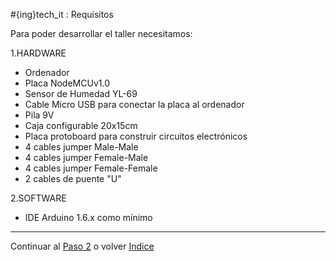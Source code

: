 #{ing}tech_it : Requisitos

Para poder desarrollar el taller necesitamos:

1.HARDWARE
- Ordenador
- Placa NodeMCUv1.0
- Sensor de Humedad YL-69
- Cable Micro USB para conectar la placa al ordenador
- Pila 9V
- Caja configurable 20x15cm 
- Placa protoboard para construir circuitos electrónicos
- 4 cables jumper Male-Male
- 4 cables jumper Female-Male
- 4 cables jumper Female-Female
- 2 cables de puente "U"

2.SOFTWARE
- IDE Arduino 1.6.x como mínimo

--------
Continuar al  [Paso 2](./placa_nodemcu.md) o volver [Indice](./index.md)